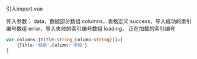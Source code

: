 引入import.vue

传入参数：
data，数据部分数组
columns，表格定义
success，导入成功的索引编号数组
error，导入失败的索引编号数组
loading， 正在加载的索引编号

```typescript
var columns:{Title:string,Column:string}[]=[
    {Title:'标题',Column:'字段'}
]
```